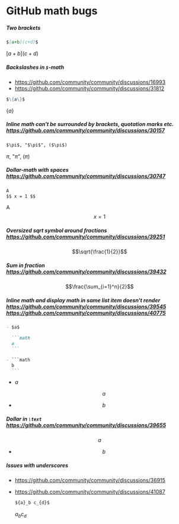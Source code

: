 # GitHub math bugs

##### Two brackets

```markdown
$[a+b](c+d)$
```

$[a+b](c+d)$

##### Backslashes in `$`-math

- https://github.com/community/community/discussions/16993
- https://github.com/community/community/discussions/31812

```markdown
$\{a\}$
```

$\{a\}$

##### Inline math can't be surrounded by brackets, quotation marks etc. https://github.com/community/community/discussions/30157

```markdown
$\pi$, "$\pi$", ($\pi$)
```

$\pi$, "$\pi$", ($\pi$)

##### Dollar-math with spaces https://github.com/community/community/discussions/30747

```markdown
A
$$ x = 1 $$
```

A
$$ x = 1 $$

##### Oversized sqrt symbol around fractions https://github.com/community/community/discussions/39251

```math
\sqrt{\frac{1}{2}}
```

##### Sum in fraction https://github.com/community/community/discussions/39432

```math
\frac{\sum_{i=1}^n}{2}
```

##### Inline math and display math in same list item doesn't render https://github.com/community/community/discussions/39545 https://github.com/community/community/discussions/40775

````markdown
- $a$

  ```math
  a
  ```

- ```math
  b
  ```
````

- $a$

  ```math
  a
  ```

- ```math
  b
  ```

##### Dollar in `\text` https://github.com/community/community/discussions/39655

```math
a
```

- ```math
  \text{$b$}
  ```

##### Issues with underscores

- https://github.com/community/community/discussions/36915
- https://github.com/community/community/discussions/41087

  ```markdown
  ${a}_b c_{d}$
  ```

  ${a}_b c_{d}$
